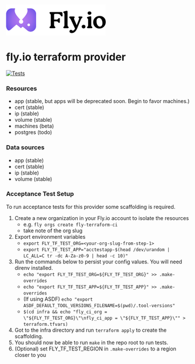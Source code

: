 ![Fly.io logo](/imgs/fly.png)

# fly.io terraform provider

[![Tests](https://github.com/fly-apps/terraform-provider-fly/actions/workflows/test.yml/badge.svg)](https://github.com/fly-apps/terraform-provider-fly/actions/workflows/test.yml)

### Resources
- app (stable, but apps will be deprecated soon. Begin to favor machines.)
- cert (stable)
- ip (stable)
- volume (stable)
- machines (beta)
- postgres (todo)

### Data sources
- app (stable)
- cert (stable)
- ip (stable)
- volume (stable)


### Acceptance Test Setup
To run acceptance tests for this provider some scaffolding is required.

1. Create a new organization in your Fly.io account to isolate the resources
    * e.g. `fly orgs create fly-terraform-ci`
    * take note of the org slug
2. Export environment variables
    * `export FLY_TF_TEST_ORG=<your-org-slug-from-step-1>`
    * `export FLY_TF_TEST_APP="acctestapp-$(head /dev/urandom | LC_ALL=C tr -dc A-Za-z0-9 | head -c 10)"`
3. Run the commands below to persist your config values. You will need direnv installed.
    * `echo "export FLY_TF_TEST_ORG=${FLY_TF_TEST_ORG}" >> .make-overrides`
    * `echo "export FLY_TF_TEST_APP=${FLY_TF_TEST_APP}" >> .make-overrides`
    * (If using ASDF) `echo "export ASDF_DEFAULT_TOOL_VERSIONS_FILENAME=$(pwd)/.tool-versions"`
    * `$(cd infra && echo "fly_ci_org = \"${FLY_TF_TEST_ORG}\"\nfly_ci_app = \"${FLY_TF_TEST_APP}\"" > terraform.tfvars)`
4. Got to the infra directory and run `terraform apply` to create the scaffolding.
5. You should now be able to run `make` in the repo root to run tests.
6. (Optional) set FLY_TF_TEST_REGION in `.make-overrides` to a region closer to you
